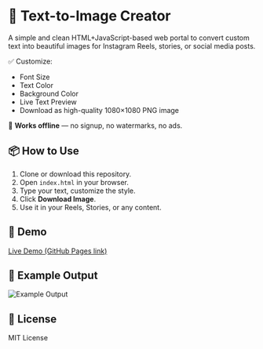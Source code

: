 # 📸 Text-to-Image Creator

A simple and clean HTML+JavaScript-based web portal to convert custom text into beautiful images for Instagram Reels, stories, or social media posts.

✅ Customize:
- Font Size
- Text Color
- Background Color
- Live Text Preview
- Download as high-quality 1080×1080 PNG image

🚀 **Works offline** — no signup, no watermarks, no ads.

## 📦 How to Use

1. Clone or download this repository.
2. Open `index.html` in your browser.
3. Type your text, customize the style.
4. Click **Download Image**.
5. Use it in your Reels, Stories, or any content.

## 🎨 Demo
[Live Demo (GitHub Pages link)](https://yourusername.github.io/text-to-image-instareels/)

## 📸 Example Output

![Example Output](assets/demo-preview.png)

## 📜 License
MIT License


